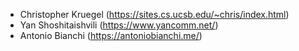 - Christopher Kruegel (https://sites.cs.ucsb.edu/~chris/index.html)
- Yan Shoshitaishvili (https://www.yancomm.net/)
- Antonio Bianchi (https://antoniobianchi.me/)